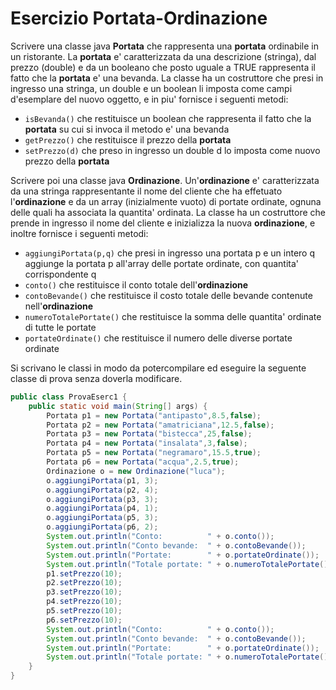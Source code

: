 # Esercizio Portata-Ordinazione

Scrivere una classe java **Portata** che rappresenta una **portata** ordinabile in un ristorante. La **portata** e' caratterizzata da una descrizione (stringa), dal prezzo (double) e da un booleano che posto uguale a TRUE rappresenta il fatto che la **portata** e' una bevanda. La classe ha un costruttore che presi in ingresso una stringa, un double e un boolean li imposta come campi d'esemplare del nuovo oggetto, e in piu' fornisce i seguenti metodi:

* `isBevanda()` che restituisce un boolean che rappresenta il fatto che la **portata** su cui si invoca il metodo e' una bevanda
* `getPrezzo()` che restituisce il prezzo della **portata**
* `setPrezzo(d)` che preso in ingresso un double d lo imposta come nuovo prezzo della **portata**

Scrivere poi una classe java **Ordinazione**. Un'**ordinazione** e' caratterizzata da una stringa rappresentante il nome del cliente che ha effetuato l'**ordinazione** e da un array (inizialmente vuoto) di portate ordinate, ognuna delle quali ha associata la quantita' ordinata. La classe ha un costruttore che prende in ingresso il nome del cliente e inizializza la nuova **ordinazione**, e inoltre fornisce i seguenti metodi:

* `aggiungiPortata(p,q)` che presi in ingresso una portata p e un intero q aggiunge la portata p all'array delle portate ordinate, con quantita' corrispondente q
* `conto()` che restituisce il conto totale dell'**ordinazione**
* `contoBevande()` che restituisce il costo totale delle bevande contenute nell'**ordinazione**
* `numeroTotalePortate()` che restituisce la somma delle quantita' ordinate di tutte le portate
* `portateOrdinate()` che restituisce il numero delle diverse portate ordinate

Si scrivano le classi in modo da potercompilare ed eseguire la seguente classe di prova senza doverla modificare.

```java
public class ProvaEserc1 {
	public static void main(String[] args) {
		Portata p1 = new Portata("antipasto",8.5,false);
		Portata p2 = new Portata("amatriciana",12.5,false);
		Portata p3 = new Portata("bistecca",25,false);
		Portata p4 = new Portata("insalata",3,false);
		Portata p5 = new Portata("negramaro",15.5,true);
		Portata p6 = new Portata("acqua",2.5,true);
		Ordinazione o = new Ordinazione("luca");
		o.aggiungiPortata(p1, 3);
		o.aggiungiPortata(p2, 4);
		o.aggiungiPortata(p3, 3);
		o.aggiungiPortata(p4, 1);
		o.aggiungiPortata(p5, 3);
		o.aggiungiPortata(p6, 2);
		System.out.println("Conto:          " + o.conto());
		System.out.println("Conto bevande:  " + o.contoBevande());
		System.out.println("Portate:        " + o.portateOrdinate());
		System.out.println("Totale portate: " + o.numeroTotalePortate());
		p1.setPrezzo(10);
		p2.setPrezzo(10);
		p3.setPrezzo(10);
		p4.setPrezzo(10);
		p5.setPrezzo(10);
		p6.setPrezzo(10);
		System.out.println("Conto:          " + o.conto());
		System.out.println("Conto bevande:  " + o.contoBevande());
		System.out.println("Portate:        " + o.portateOrdinate());
		System.out.println("Totale portate: " + o.numeroTotalePortate());		
	}	
}
```
